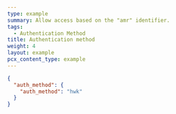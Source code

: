 ```yaml
---
type: example
summary: Allow access based on the "amr" identifier.
tags:
  - Authentication Method
title: Authentication method
weight: 4
layout: example
pcx_content_type: example
---
```


```json
{
  "auth_method": {
    "auth_method": "hwk"
  }
}
```
